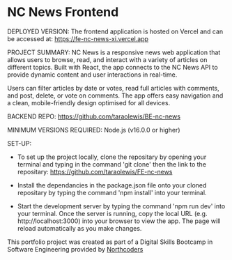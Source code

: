 # NC News Frontend

DEPLOYED VERSION: The frontend application is hosted on Vercel and can be accessed at: https://fe-nc-news-xi.vercel.app

PROJECT SUMMARY: NC News is a responsive news web application that allows users to browse, read, and interact with a variety of articles on different topics. Built with React, the app connects to the NC News API to provide dynamic content and user interactions in real-time.

Users can filter articles by date or votes, read full articles with comments, and post, delete, or vote on comments. The app offers easy navigation and a clean, mobile-friendly design optimised for all devices.

BACKEND REPO: https://github.com/taraolewis/BE-nc-news

MINIMUM VERSIONS REQUIRED: Node.js (v16.0.0 or higher)

SET-UP:

- To set up the project locally, clone the repositary by opening your terminal and typing in the command 'git clone' then the link to the repositary: https://github.com/taraolewis/FE-nc-news

- Install the dependancies in the package.json file onto your cloned repositary by typing the command 'npm install' into your terminal.

- Start the development server by typing the command 'npm run dev' into your terminal. Once the server is running, copy the local URL (e.g. http://localhost:3000) into your browser to view the app. The page will reload automatically as you make changes.

This portfolio project was created as part of a Digital Skills Bootcamp in Software Engineering provided by [Northcoders](https://northcoders.com/)
